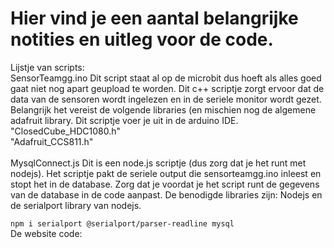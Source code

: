 # Hier vind je een aantal belangrijke notities en uitleg voor de code.
Lijstje van scripts: 
<br/>
SensorTeamgg.ino Dit script staat al op de microbit dus hoeft als alles goed gaat niet nog apart geupload te worden. Dit c++ scriptje zorgt ervoor dat de data van de sensoren wordt ingelezen en in de seriele monitor wordt gezet. Belangrijk het vereist de volgende libraries (en mischien nog de algemene adafruit library. Dit scriptje voer je uit in de arduino IDE. \
"ClosedCube_HDC1080.h" \
"Adafruit_CCS811.h" 
<br/><br/>
MysqlConnect.js Dit is een node.js scriptje (dus zorg dat je het runt met nodejs). Het scriptje pakt de seriele output die sensorteamgg.ino inleest  en stopt het in de database. Zorg dat je voordat je het script runt de gegevens van de database in de code aanpast. De benodigde libraries zijn: Nodejs en de serialport library van nodejs. 

`npm i serialport @serialport/parser-readline mysql` \
De website code:




